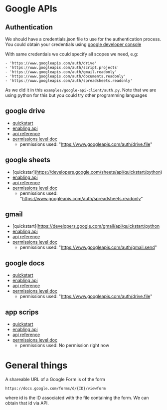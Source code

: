 # Google APIs

## Authentication

We should have a credentials.json file to use for the authentication process.
You could obtain your credentials using [google developer console](https://console.developers.google.com/apis/)

With same credentials we could specify all scopes we need, e.g:

    - 'https://www.googleapis.com/auth/drive'
    - 'https://www.googleapis.com/auth/script.projects'
    - 'https://www.googleapis.com/auth/gmail.readonly'
    - 'https://www.googleapis.com/auth/documents.readonly'
    - 'https://www.googleapis.com/auth/spreadsheets.readonly'

As we did it in this `examples/google-api-client/auth.py`.
Note that we are using python for this but you could try other programming languages

## google drive

- [quickstart](https://developers.google.com/sheets/api/quickstart/python)
- [enabling api](https://console.developers.google.com/apis/api/drive.googleapis.com/overview)
- [api reference](https://developers.google.com/drive/api/v3/reference/)
- [permissions level doc](https://developers.google.com/drive/api/v3/about-auth)
    - permissions used: "https://www.googleapis.com/auth/drive.file"


## google sheets

- [quickstar])https://developers.google.com/sheets/api/quickstart/python)
- [enabling api](https://console.developers.google.com/apis/api/sheets.googleapis.com/overview)
- [api reference](https://developers.google.com/sheets/api/reference/rest)
- [permissions level doc](https://developers.google.com/sheets/api/guides/authorizing)
    - permissions used: "https://www.googleapis.com/auth/spreadsheets.readonly"

## gmail

- [quickstart](https://developers.google.com/gmail/api/quickstart/python
- [enabling api](https://console.developers.google.com/apis/api/gmail.googleapis.com/overview)
- [api reference](https://developers.google.com/gmail/api/v1/reference/)
- [permissions level doc](https://developers.google.com/gmail/api/auth/scopes)
    - permissions used: "https://www.googleapis.com/auth/gmail.send"

## google docs

- [quickstart](https://developers.google.com/docs/api/quickstart/python)
- [enabling api](https://console.developers.google.com/apis/api/docs.googleapis.com/overview)
- [api reference](https://developers.google.com/docs/api/reference/rest)
- [permissions level doc](https://developers.google.com/docs/api/how-tos/authorizing)
    - permissions used: "https://www.googleapis.com/auth/drive.file"

## app scrips

- [quickstart](https://developers.google.com/apps-script/api/quickstart/python)
- [enabling api](https://console.developers.google.com/apis/api/script.googleapis.com/overview)
- [api reference](https://developers.google.com/apps-script/api/reference/rest)
- [permissions level doc](https://developers.google.com/apps-script/api/how-tos/enable)
    - permissions used: No permission right now

# General things

A shareable URL of a Google Form is of the form

`https://docs.google.com/forms/d/{ID}/viewform`

where id is the ID associated with the file containing the form. 
We can obtain that id via API.
